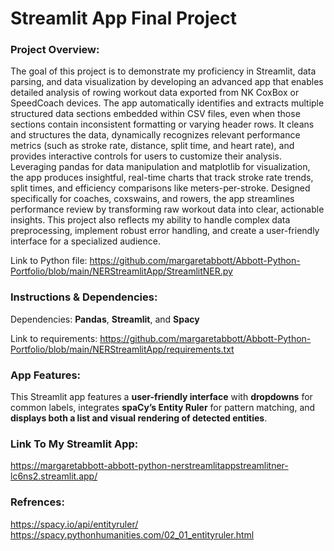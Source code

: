 # Streamlit App Final Project 
### Project Overview: 
The goal of this project is to demonstrate my proficiency in Streamlit, data parsing, and data visualization by developing an advanced app that enables detailed analysis of rowing workout data exported from NK CoxBox or SpeedCoach devices. The app automatically identifies and extracts multiple structured data sections embedded within CSV files, even when those sections contain inconsistent formatting or varying header rows. It cleans and structures the data, dynamically recognizes relevant performance metrics (such as stroke rate, distance, split time, and heart rate), and provides interactive controls for users to customize their analysis. Leveraging pandas for data manipulation and matplotlib for visualization, the app produces insightful, real-time charts that track stroke rate trends, split times, and efficiency comparisons like meters-per-stroke. Designed specifically for coaches, coxswains, and rowers, the app streamlines performance review by transforming raw workout data into clear, actionable insights. This project also reflects my ability to handle complex data preprocessing, implement robust error handling, and create a user-friendly interface for a specialized audience.

Link to Python file: https://github.com/margaretabbott/Abbott-Python-Portfolio/blob/main/NERStreamlitApp/StreamlitNER.py  
### Instructions & Dependencies:  
Dependencies: **Pandas**, **Streamlit**, and **Spacy**

Link to requirements: https://github.com/margaretabbott/Abbott-Python-Portfolio/blob/main/NERStreamlitApp/requirements.txt  
### App Features:
This Streamlit app features a **user-friendly interface** with **dropdowns** for common labels, integrates **spaCy’s Entity Ruler** for pattern matching, and **displays both a list and visual rendering of detected entities**.
### Link To My Streamlit App: 
https://margaretabbott-abbott-python-nerstreamlitappstreamlitner-lc6ns2.streamlit.app/
### Refrences: 
https://spacy.io/api/entityruler/  
https://spacy.pythonhumanities.com/02_01_entityruler.html

